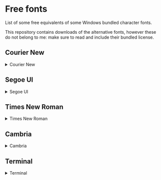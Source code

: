 # Free fonts

List of some free equivalents of some Windows bundled character fonts.

This repository contains downloads of the alternative fonts, however these do not belong to me: make sure to read and include their bundled license.

## Courier New

<details><summary>Courier New</summary>

This mono font is generally used for code, way serif. It is a web safe font, but its design varies across systems (for example, Windows versus Linux).

Closest free alternatives to Courier New:

1. [Nimbus Mono](downloads/nimbus_mono) (Bold_wght). Adequate for books and gray backgrounds, using the bold variant.
2. [Courier Prime](downloads/courier_prime). Adequate for code editors and varying color backgrounds.

</details>

## Segoe UI

<details><summary>Segoe UI</summary>

This font is generally used in user interface elements.

Closest free alternatives:

1. [Noto Sans](downloads/noto_sans)
2. Open Sans

</details>

## Times New Roman

<details><summary>Times New Roman</summary>

This font is generally used for news and documentation papers.

Closest free alternatives:

![image](https://github.com/user-attachments/assets/6228dc6f-cc9f-4f24-94c6-e1c8e4cab25c)

1. [Liberation Serif](downloads/liberation_serif)

</details>

## Cambria

<details><summary>Cambria</summary>

This is sort of a serif font that may be used similiarly to Times New Roman, with a less aggressive serif characteristic. It is good as the content font for a book.

Closest free alternatives:

1. [Crimson Pro](downloads/crimson_pro)

</details>

## Terminal

<details><summary>Terminal</summary>

This font appeared up until Windows 8.1 and was used at the Command Prompt and PowerShell. (Also known as "Windows 8x12 Console").

Closest free alternatives:

1. [Fixedsys Excelsior](downloads/fixedsys_excelsior)
2. PxPlus IBM VGA 8x16

</details>
